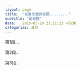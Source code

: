 ```yaml
---
layout: page
title:  "长篇文章的标题........."
subtitle: "副标题"
date:   2016-05-20 21:21:21 +0530
categories: 其他
---
```


第1段...

第2段...

第3段...
